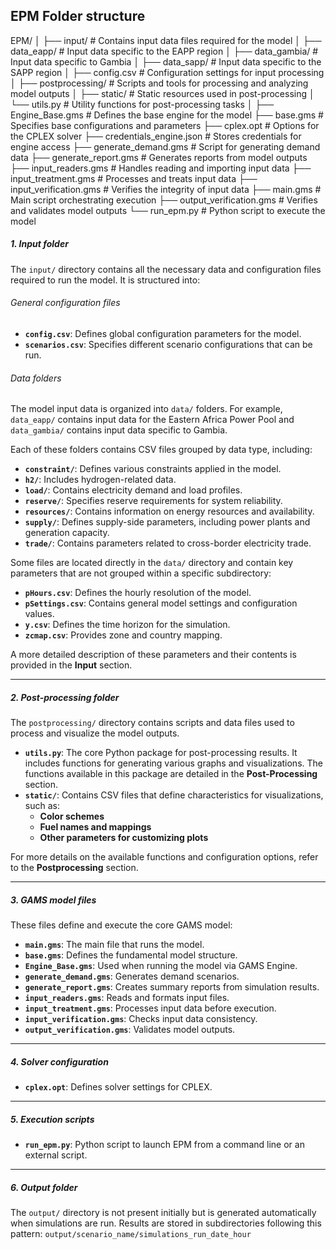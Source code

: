 ## EPM Folder structure

EPM/
│
├── input/                          # Contains input data files required for the model
│   ├── data_eapp/                  # Input data specific to the EAPP region
│   ├── data_gambia/                # Input data specific to Gambia
│   ├── data_sapp/                  # Input data specific to the SAPP region
│   ├── config.csv                  # Configuration settings for input processing
│
├── postprocessing/                 # Scripts and tools for processing and analyzing model outputs
│   ├── static/                     # Static resources used in post-processing
│   └── utils.py                    # Utility functions for post-processing tasks
│
├── Engine_Base.gms                 # Defines the base engine for the model
├── base.gms                        # Specifies base configurations and parameters
├── cplex.opt                       # Options for the CPLEX solver
├── credentials_engine.json         # Stores credentials for engine access
├── generate_demand.gms             # Script for generating demand data
├── generate_report.gms             # Generates reports from model outputs
├── input_readers.gms               # Handles reading and importing input data
├── input_treatment.gms             # Processes and treats input data
├── input_verification.gms          # Verifies the integrity of input data
├── main.gms                        # Main script orchestrating execution
├── output_verification.gms         # Verifies and validates model outputs
└── run_epm.py                      # Python script to execute the model


##### 1. Input folder
The `input/` directory contains all the necessary data and configuration files required to run the model. It is structured into:

###### General configuration files
- **`config.csv`**: Defines global configuration parameters for the model.
- **`scenarios.csv`**: Specifies different scenario configurations that can be run.

###### Data folders
The model input data is organized into `data/` folders. For example, `data_eapp/` contains input data for the Eastern Africa Power Pool and `data_gambia/` contains input data specific to Gambia.

Each of these folders contains CSV files grouped by data type, including:

- **`constraint/`**: Defines various constraints applied in the model.
- **`h2/`**: Includes hydrogen-related data.
- **`load/`**: Contains electricity demand and load profiles.
- **`reserve/`**: Specifies reserve requirements for system reliability.
- **`resources/`**: Contains information on energy resources and availability.
- **`supply/`**: Defines supply-side parameters, including power plants and generation capacity.
- **`trade/`**: Contains parameters related to cross-border electricity trade.

Some files are located directly in the `data/` directory and contain key parameters that are not grouped within a specific subdirectory:

- **`pHours.csv`**: Defines the hourly resolution of the model.
- **`pSettings.csv`**: Contains general model settings and configuration values.
- **`y.csv`**: Defines the time horizon for the simulation.
- **`zcmap.csv`**: Provides zone and country mapping.

A more detailed description of these parameters and their contents is provided in the **Input** section.

---

##### 2. Post-processing folder
The `postprocessing/` directory contains scripts and data files used to process and visualize the model outputs.

- **`utils.py`**: The core Python package for post-processing results. It includes functions for generating various graphs and visualizations. The functions available in this package are detailed in the **Post-Processing** section.
- **`static/`**: Contains CSV files that define characteristics for visualizations, such as:
  - **Color schemes**
  - **Fuel names and mappings**
  - **Other parameters for customizing plots**
  
For more details on the available functions and configuration options, refer to the **Postprocessing** section.

---

##### 3. GAMS model files
These files define and execute the core GAMS model:

- **`main.gms`**: The main file that runs the model.
- **`base.gms`**: Defines the fundamental model structure.
- **`Engine_Base.gms`**: Used when running the model via GAMS Engine.
- **`generate_demand.gms`**: Generates demand scenarios.
- **`generate_report.gms`**: Creates summary reports from simulation results.
- **`input_readers.gms`**: Reads and formats input files.
- **`input_treatment.gms`**: Processes input data before execution.
- **`input_verification.gms`**: Checks input data consistency.
- **`output_verification.gms`**: Validates model outputs.

---

##### 4. Solver configuration
- **`cplex.opt`**: Defines solver settings for CPLEX.

---

##### 5. Execution scripts
- **`run_epm.py`**: Python script to launch EPM from a command line or an external script.

---

##### 6. Output folder
The `output/` directory is not present initially but is generated automatically when simulations are run. Results are stored in subdirectories following this pattern: `output/scenario_name/simulations_run_date_hour`
